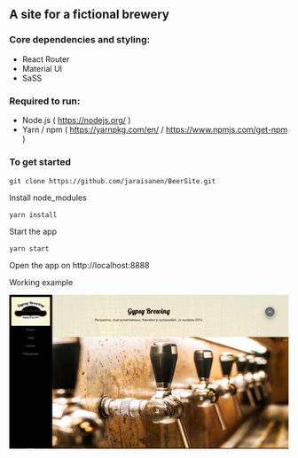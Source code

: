 ## A site for a fictional brewery
### Core dependencies and styling:
* React Router
* Material UI
* SaSS

### Required to run:
* Node.js ( https://nodejs.org/ )
* Yarn / npm ( https://yarnpkg.com/en/ / https://www.npmjs.com/get-npm )

### To get started
```
git clone https://github.com/jaraisanen/BeerSite.git
```
Install node_modules 
```
yarn install
```
Start the app
```
yarn start
```
Open the app on http://localhost:8888

Working example

![Alt text](src/images/home.jpg?raw=true "HomeView")
